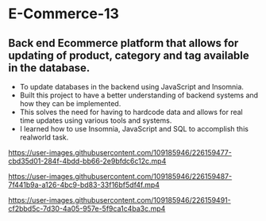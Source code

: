 # E-Commerce-13

## Back end Ecommerce platform that allows for updating of product, category and tag available in the database.


- To update databases in the backend using JavaScript and Insomnia.
- Built this project to have a better understanding of backend systems and how they can be implemented.
- This solves the need for having to hardcode data and allows for real time updates using various tools and systems.
- I learned how to use Insomnia, JavaScript and SQL to accomplish this realworld task. 














https://user-images.githubusercontent.com/109185946/226159477-cbd35d01-284f-4bdd-bb66-2e9bfdc6c12c.mp4




https://user-images.githubusercontent.com/109185946/226159487-7f441b9a-a126-4bc9-bd83-33f16bf5df4f.mp4




https://user-images.githubusercontent.com/109185946/226159491-cf2bbd5c-7d30-4a05-957e-5f9ca1c4ba3c.mp4


